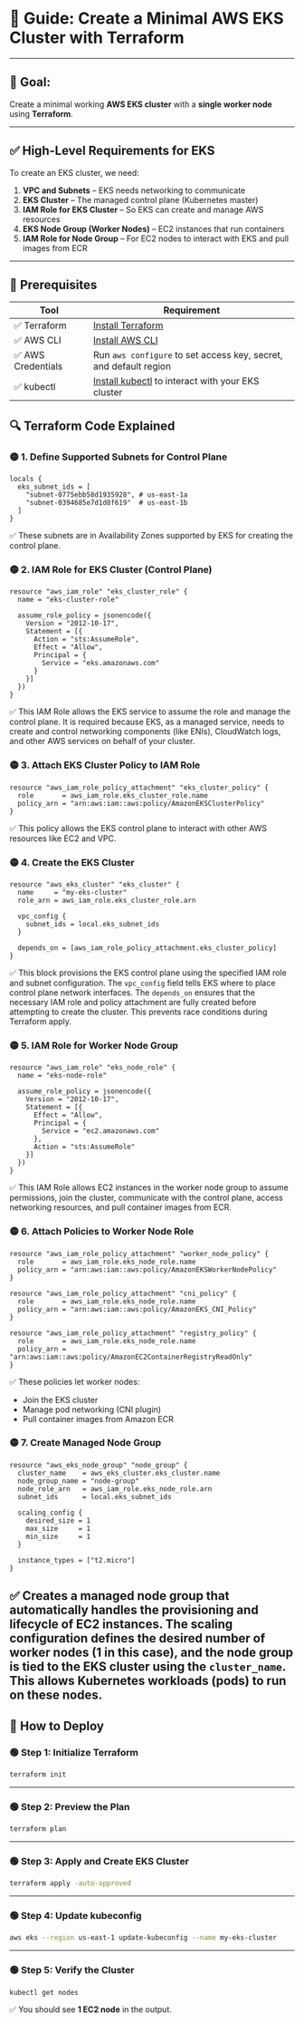 # 📘 Guide: Create a Minimal AWS EKS Cluster with Terraform

---

## 🧠 Goal:
Create a minimal working **AWS EKS cluster** with a **single worker node** using **Terraform**.

---

## ✅ High-Level Requirements for EKS
To create an EKS cluster, we need:

1. **VPC and Subnets** – EKS needs networking to communicate
2. **EKS Cluster** – The managed control plane (Kubernetes master)
3. **IAM Role for EKS Cluster** – So EKS can create and manage AWS resources
4. **EKS Node Group (Worker Nodes)** – EC2 instances that run containers
5. **IAM Role for Node Group** – For EC2 nodes to interact with EKS and pull images from ECR

---

## 🧰 Prerequisites

| Tool        | Requirement                   |
|-------------|-------------------------------|
| ✅ Terraform | [Install Terraform](https://developer.hashicorp.com/terraform/downloads) |
| ✅ AWS CLI   | [Install AWS CLI](https://docs.aws.amazon.com/cli/latest/userguide/install-cliv2.html) |
| ✅ AWS Credentials | Run `aws configure` to set access key, secret, and default region |
| ✅ kubectl   | [Install kubectl](https://kubernetes.io/docs/tasks/tools/) to interact with your EKS cluster |


## 🔍 Terraform Code Explained

### 🟡 1. Define Supported Subnets for Control Plane
```hcl
locals {
  eks_subnet_ids = [
    "subnet-0775ebb58d1935928", # us-east-1a
    "subnet-0394685e7d1d8f619"  # us-east-1b
  ]
}
```
✅ These subnets are in Availability Zones supported by EKS for creating the control plane.

### 🟡 2. IAM Role for EKS Cluster (Control Plane)
```hcl
resource "aws_iam_role" "eks_cluster_role" {
  name = "eks-cluster-role"

  assume_role_policy = jsonencode({
    Version = "2012-10-17",
    Statement = [{
      Action = "sts:AssumeRole",
      Effect = "Allow",
      Principal = {
        Service = "eks.amazonaws.com"
      }
    }]
  })
}
```
✅ This IAM Role allows the EKS service to assume the role and manage the control plane. It is required because EKS, as a managed service, needs to create and control networking components (like ENIs), CloudWatch logs, and other AWS services on behalf of your cluster.

### 🟡 3. Attach EKS Cluster Policy to IAM Role
```hcl
resource "aws_iam_role_policy_attachment" "eks_cluster_policy" {
  role       = aws_iam_role.eks_cluster_role.name
  policy_arn = "arn:aws:iam::aws:policy/AmazonEKSClusterPolicy"
}
```
✅ This policy allows the EKS control plane to interact with other AWS resources like EC2 and VPC.

### 🟡 4. Create the EKS Cluster
```hcl
resource "aws_eks_cluster" "eks_cluster" {
  name     = "my-eks-cluster"
  role_arn = aws_iam_role.eks_cluster_role.arn

  vpc_config {
    subnet_ids = local.eks_subnet_ids
  }

  depends_on = [aws_iam_role_policy_attachment.eks_cluster_policy]
}
```
✅ This block provisions the EKS control plane using the specified IAM role and subnet configuration. The `vpc_config` field tells EKS where to place control plane network interfaces. The `depends_on` ensures that the necessary IAM role and policy attachment are fully created before attempting to create the cluster. This prevents race conditions during Terraform apply.

### 🟡 5. IAM Role for Worker Node Group
```hcl
resource "aws_iam_role" "eks_node_role" {
  name = "eks-node-role"

  assume_role_policy = jsonencode({
    Version = "2012-10-17",
    Statement = [{
      Effect = "Allow",
      Principal = {
        Service = "ec2.amazonaws.com"
      },
      Action = "sts:AssumeRole"
    }]
  })
}
```
✅ This IAM Role allows EC2 instances in the worker node group to assume permissions, join the cluster, communicate with the control plane, access networking resources, and pull container images from ECR.

### 🟡 6. Attach Policies to Worker Node Role
```hcl
resource "aws_iam_role_policy_attachment" "worker_node_policy" {
  role       = aws_iam_role.eks_node_role.name
  policy_arn = "arn:aws:iam::aws:policy/AmazonEKSWorkerNodePolicy"
}

resource "aws_iam_role_policy_attachment" "cni_policy" {
  role       = aws_iam_role.eks_node_role.name
  policy_arn = "arn:aws:iam::aws:policy/AmazonEKS_CNI_Policy"
}

resource "aws_iam_role_policy_attachment" "registry_policy" {
  role       = aws_iam_role.eks_node_role.name
  policy_arn = "arn:aws:iam::aws:policy/AmazonEC2ContainerRegistryReadOnly"
}
```
✅ These policies let worker nodes:
- Join the EKS cluster
- Manage pod networking (CNI plugin)
- Pull container images from Amazon ECR

### 🟡 7. Create Managed Node Group
```hcl
resource "aws_eks_node_group" "node_group" {
  cluster_name    = aws_eks_cluster.eks_cluster.name
  node_group_name = "node-group"
  node_role_arn   = aws_iam_role.eks_node_role.arn
  subnet_ids      = local.eks_subnet_ids

  scaling_config {
    desired_size = 1
    max_size     = 1
    min_size     = 1
  }

  instance_types = ["t2.micro"]
}
```
✅ Creates a managed node group that automatically handles the provisioning and lifecycle of EC2 instances. The scaling configuration defines the desired number of worker nodes (1 in this case), and the node group is tied to the EKS cluster using the `cluster_name`. This allows Kubernetes workloads (pods) to run on these nodes.
-----

## 🚀 How to Deploy

### 🟢 Step 1: Initialize Terraform
```bash
terraform init
```

---

### 🟢 Step 2: Preview the Plan
```bash
terraform plan
```

---

### 🟢 Step 3: Apply and Create EKS Cluster
```bash
terraform apply -auto-approved
```

---

### 🟢 Step 4: Update kubeconfig
```bash
aws eks --region us-east-1 update-kubeconfig --name my-eks-cluster
```

---

### 🟢 Step 5: Verify the Cluster
```bash
kubectl get nodes
```
✅ You should see **1 EC2 node** in the output.

